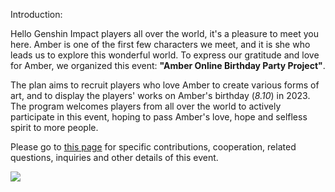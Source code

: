 Introduction:

Hello Genshin Impact players all over the world, it's a pleasure to meet you here. Amber is one of the first few characters we meet, and it is she who leads us to explore this wonderful world. To express our gratitude and love for Amber, we organized this event: **"Amber Online Birthday Party Project"**. 

The plan aims to recruit players who love Amber to create various forms of art, and to display the players' works on Amber's birthday (*8.10*) in 2023. The program welcomes players from all over the world to actively participate in this event, hoping to pass Amber's love, hope and selfless spirit to more people.

Please go to [this page](https://github.com/4everhope/AOBPP-2023/blob/main/Requirements-eng.md) for specific contributions, cooperation, related questions, inquiries and other details of this event.

![](https://upload-bbs.mihoyo.com/upload/2022/10/28/291128880/9219653b686488fbca8e14d53c5b5048_6599060336183107483.jpg?x-oss-process=image//resize,s_600/quality,q_80/auto-orient,0/interlace,1/format,jpg)
